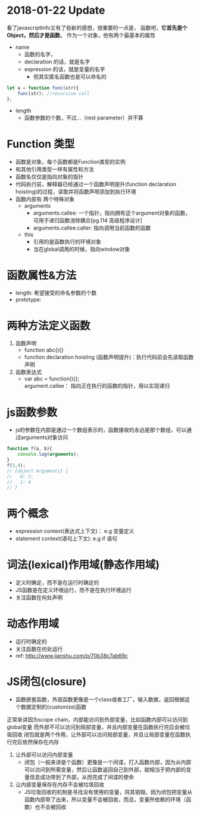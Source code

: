 # 2018-01-22 Update
看了javascriptInfo又有了些新的感想，很重要的一点是，
函数吧，**它首先是个Object，然后才是函数**。
作为一个对象，他有两个最基本的属性
- name
    - 函数的名字，
    - declaration 的话，就是名字
    - expression 的话，就是变量的名字
        - 但其实匿名函数也是可以命名的
```javascript
let a = function func(str){
    func(str); //recursive call
};
```
- length
    - 函数参数的个数，不过...（rest parameter）并不算

# Function 类型
- 函数是对象，每个函数都是Function类型的实例
- 和其他引用类型一样有属性和方法
- 函数名仅仅是指向对象的指针
- 代码执行前，解释器已经通过一个函数声明提升(function declaration hoisting)的过程，读取并将函数声明添加到执行环境
- 函数内部有 两个特殊对象
    - arguments
        - arguments.callee: 一个指针，指向拥有这个argument对象的函数，可用于递归函数消除耦合[pg.114 高级程序设计]
        - arguments.callee.caller: 指向调用当前函数的函数
    - this
        - 引用的是函数执行的环境对象
        - 当在global调用的时候，指向window对象

# 函数属性&方法
- length: 希望接受的命名参数的个数
- prototype: 

# 两种方法定义函数
1. 函数声明 
    - function abc(){}
    - function declaration hoisting (函数声明提升)：执行代码前会先读取函数声明
2. 函数表达式 
    - var abc = function(){};  
argument.callee： 指向正在执行的函数的指针，用以实现递归

# js函数参数
- js的参数在内部是通过一个数组表示的，函数接收的永远是那个数组，可以通过arguments对象访问

```javascript
function f(a, b){
    console.log(arguments);    
}
f(3,4); 
// [object Arguments] {
//   0: 3,
//   1: 4
// }

```

# 两个概念
- expression context(表达式上下文)： e.g 变量定义
- statement context(语句上下文): e.g if 语句

# 词法(lexical)作用域(静态作用域)
- 定义时确定，而不是在运行时确定的
- JS函数是在定义环境运行，而不是在执行环境运行
- 关注函数在何处声明

# 动态作用域
- 运行时确定的
- 关注函数在何处运行
- ref: http://www.jianshu.com/p/70b38c7ab69c

# JS闭包(closure)
- 函数嵌套函数，外层函数更像是一个class或者工厂，输入数据，返回根据这个数据定制的(customize)函数

正常来讲因为scope chain，内部能访问到外部变量，比如函数内部可以访问到global变量
而外部不可以访问到局部变量，并且内部变量在函数执行完后会被垃圾回收
闭包就是两个作用，让外部可以访问局部变量，并且让局部变量在函数执行完后依然保存在内存
1. 让外部可以访问内部变量
    - 闭包（一般来讲是个函数）更像是一个间谍，打入函数内部，因为从内部可以访问到所需变量，然后让函数返回自己到外部，就相当于把内部的变量信息成功带到了外部，从而完成了间谍的使命
2. 让内部变量保存在内存不会被垃圾回收
    - JS垃圾回收的机制是寻找没有使用的变量，将其销毁。因为闭包把变量从函数内部带了出来，所以变量不会被回收，而且，变量所依赖的环境（函数）也不会被回收 